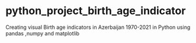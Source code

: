 # python_project_birth_age_indicator
Creating visual Birth age indicators in Azerbaijan 1970-2021 in Python using pandas ,numpy and matplotlib
